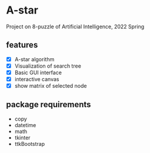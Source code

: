 # A-star

Project on 8-puzzle of Artificial Intelligence, 2022 Spring

## features

- [x] A-star algorithm
- [x] Visualization of search tree
- [x] Basic GUI interface
- [x] interactive canvas 
- [x] show matrix of selected node

## package requirements

- copy
- datetime
- math
- tkinter
- ttkBootstrap

